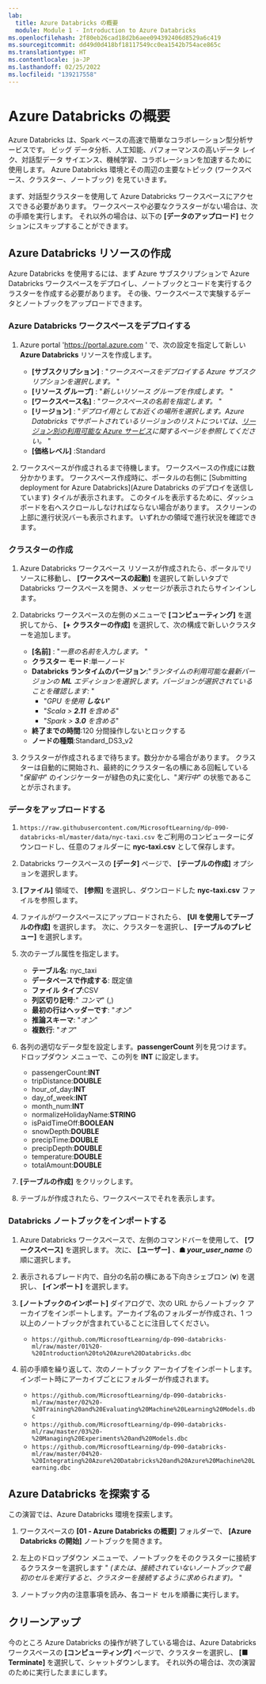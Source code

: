```yaml
---
lab:
  title: Azure Databricks の概要
  module: Module 1 - Introduction to Azure Databricks
ms.openlocfilehash: 2f80eb26cad18d2b6aee094392406d8529a6c419
ms.sourcegitcommit: dd49d0d418bf18117549cc0ea1542b754ace865c
ms.translationtype: HT
ms.contentlocale: ja-JP
ms.lasthandoff: 02/25/2022
ms.locfileid: "139217558"
---
```

# <a name="getting-started-with-azure-databricks"></a>Azure Databricks の概要

Azure Databricks は、Spark ベースの高速で簡単なコラボレーション型分析サービスです。 ビッグ データ分析、人工知能、パフォーマンスの高いデータ レイク、対話型データ サイエンス、機械学習、コラボレーションを加速するために使用します。
Azure Databricks 環境とその周辺の主要なトピック (ワークスペース、クラスター、ノートブック) を見ていきます。

まず、対話型クラスターを使用して Azure Databricks ワークスペースにアクセスできる必要があります。 ワークスペースや必要なクラスターがない場合は、次の手順を実行します。 それ以外の場合は、以下の **[データのアップロード]** セクションにスキップすることができます。

## <a name="create-azure-databricks-resources"></a>Azure Databricks リソースの作成

Azure Databricks を使用するには、まず Azure サブスクリプションで Azure Databricks ワークスペースをデプロイし、ノートブックとコードを実行するクラスターを作成する必要があります。 その後、ワークスペースで実験するデータとノートブックをアップロードできます。

### <a name="deploy-an-azure-databricks-workspace"></a>Azure Databricks ワークスペースをデプロイする

1. Azure portal 'https://portal.azure.com ' で、次の設定を指定して新しい **Azure Databricks** リソースを作成します。
   - **[サブスクリプション]** : "*ワークスペースをデプロイする Azure サブスクリプションを選択します。* "
   - **[リソース グループ]** : "*新しいリソース グループを作成します。* "
   - **[ワークスペース名]** : "*ワークスペースの名前を指定します。* "
   - **[リージョン]** : "*デプロイ用としてお近くの場所を選択します。Azure Databricks でサポートされているリージョンのリストについては、[リージョン別の利用可能な Azure サービス](https://azure.microsoft.com/regions/services/)に関するページを参照してください。* "
   - **[価格レベル]** :Standard

1. ワークスペースが作成されるまで待機します。 ワークスペースの作成には数分かかります。 ワークスペース作成時に、ポータルの右側に [Submitting deployment for Azure Databricks](Azure Databricks のデプロイを送信しています) タイルが表示されます。 このタイルを表示するために、ダッシュボードを右へスクロールしなければならない場合があります。 スクリーンの上部に進行状況バーも表示されます。 いずれかの領域で進行状況を確認できます。

### <a name="create-a-cluster"></a>クラスターの作成

1. Azure Databricks ワークスペース リソースが作成されたら、ポータルでリソースに移動し、 **[ワークスペースの起動]** を選択して新しいタブで Databricks ワークスペースを開き、メッセージが表示されたらサインインします。

1. Databricks ワークスペースの左側のメニューで **[コンピューティング]** を選択してから、 **[+ クラスターの作成]** を選択して、次の構成で新しいクラスターを追加します。
   - **[名前]** : "*一意の名前を入力します。* "
   - **クラスター モード**:単一ノード
   - **Databricks ランタイムのバージョン**:"*ランタイムの利用可能な最新バージョンの **ML** エディションを選択します。バージョンが選択されていることを確認します:* "
      - "*GPU を使用 **しない***"
      - "*Scala > **2.11** を含める*"
      - "*Spark > **3.0** を含める*"
   - **終了までの時間**:120 分間操作しないとロックする
   - **ノードの種類**:Standard_DS3_v2

1. クラスターが作成されるまで待ちます。数分かかる場合があります。 クラスターは自動的に開始され、最終的にクラスター名の横にある回転している "*保留中*" のインジケーターが緑色の丸に変化し、"*実行中*" の状態であることが示されます。

### <a name="upload-data"></a>データをアップロードする

1. `https://raw.githubusercontent.com/MicrosoftLearning/dp-090-databricks-ml/master/data/nyc-taxi.csv` をご利用のコンピューターにダウンロードし、任意のフォルダーに **nyc-taxi.csv** として保存します。

1. Databricks ワークスペースの **[データ]** ページで、 **[テーブルの作成]** オプションを選択します。

1. **[ファイル]** 領域で、 **[参照]** を選択し、ダウンロードした **nyc-taxi.csv** ファイルを参照します。

1. ファイルがワークスペースにアップロードされたら、 **[UI を使用してテーブルの作成]** を選択します。 次に、クラスターを選択し、 **[テーブルのプレビュー]** を選択します。

1. 次のテーブル属性を指定します。

    - **テーブル名**: nyc_taxi
    - **データベースで作成する**: 既定値
    - **ファイル タイプ**:CSV
    - **列区切り記号**:" *コンマ*" (,)
    - **最初の行はヘッダーです**: "*オン*"
    - **推論スキーマ**: "*オン*"
    - **複数行**: "*オフ*"

1. 各列の適切なデータ型を設定します。**passengerCount** 列を見つけます。 ドロップダウン メニューで、この列を **INT** に設定します。

    - passengerCount:**INT**
    - tripDistance:**DOUBLE**
    - hour_of_day:**INT**
    - day_of_week:**INT**
    - month_num:**INT**
    - normalizeHolidayName:**STRING**
    - isPaidTimeOff:**BOOLEAN**
    - snowDepth:**DOUBLE**
    - precipTime:**DOUBLE**
    - precipDepth:**DOUBLE**
    - temperature:**DOUBLE**
    - totalAmount:**DOUBLE**

1. **[テーブルの作成]** をクリックします。

1. テーブルが作成されたら、ワークスペースでそれを表示します。

### <a name="import-databricks-notebooks"></a>Databricks ノートブックをインポートする

1. Azure Databricks ワークスペースで、左側のコマンドバーを使用して、 **[ワークスペース]** を選択します。 次に、 **[ユーザー]** 、**&#9751; *your_user_name*** の順に選択します。

1. 表示されるブレード内で、自分の名前の横にある下向きシェブロン (**v**) を選択し、 **[インポート]** を選択します。

1. **[ノートブックのインポート]** ダイアログで、次の URL からノートブック アーカイブをインポートします。アーカイブ名のフォルダーが作成され、1 つ以上のノートブックが含まれていることに注目してください。
   - `https://github.com/MicrosoftLearning/dp-090-databricks-ml/raw/master/01%20-%20Introduction%20to%20Azure%20Databricks.dbc`

1. 前の手順を繰り返して、次のノートブック アーカイブをインポートします。インポート時にアーカイブごとにフォルダーが作成されます。

   - `https://github.com/MicrosoftLearning/dp-090-databricks-ml/raw/master/02%20-%20Training%20and%20Evaluating%20Machine%20Learning%20Models.dbc`
   - `https://github.com/MicrosoftLearning/dp-090-databricks-ml/raw/master/03%20-%20Managing%20Experiments%20and%20Models.dbc`
   - `https://github.com/MicrosoftLearning/dp-090-databricks-ml/raw/master/04%20-%20Integrating%20Azure%20Databricks%20and%20Azure%20Machine%20Learning.dbc`

## <a name="explore-azure-databricks"></a>Azure Databricks を探索する

この演習では、Azure Databricks 環境を探索します。

1. ワークスペースの **[01 - Azure Databricks の概要]** フォルダーで、 **[Azure Databricks の開始]** ノートブックを開きます。

1. 左上のドロップダウン メニューで、ノートブックをそのクラスターに接続するクラスターを選択します " *(または、接続されていないノートブックで最初のセルを実行すると、クラスターを接続するように求められます)。* "

1. ノートブック内の注意事項を読み、各コード セルを順番に実行します。

## <a name="clean-up"></a>クリーンアップ

今のところ Azure Databricks の操作が終了している場合は、Azure Databricks ワークスペースの **[コンピューティング]** ページで、クラスターを選択し、 **[&#9632; Terminate]** を選択して、シャットダウンします。 それ以外の場合は、次の演習のために実行したままにします。
